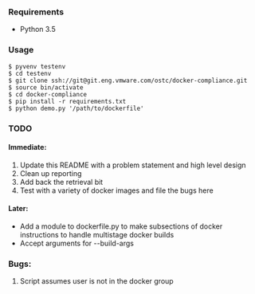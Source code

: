 ### Requirements
- Python 3.5

### Usage
```
$ pyvenv testenv
$ cd testenv
$ git clone ssh://git@git.eng.vmware.com/ostc/docker-compliance.git
$ source bin/activate
$ cd docker-compliance
$ pip install -r requirements.txt
$ python demo.py '/path/to/dockerfile'
```
### TODO
#### Immediate:
1. Update this README with a problem statement and high level design
2. Clean up reporting
3. Add back the retrieval bit
4. Test with a variety of docker images and file the bugs here
#### Later:
- Add a module to dockerfile.py to make subsections of docker instructions to handle multistage docker builds
- Accept arguments for --build-args

### Bugs:
1. Script assumes user is not in the docker group
